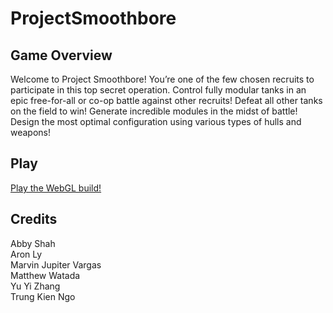 # ProjectSmoothbore

## Game Overview
Welcome to Project Smoothbore! You’re one of the few chosen recruits to participate in this top secret operation. Control fully modular tanks in an epic free-for-all or co-op battle against other recruits! Defeat all other tanks on the field to win! Generate incredible modules in the midst of battle! Design the most optimal configuration using various types of hulls and weapons!

## Play
[Play the WebGL build!](https://abbynode.github.io/ProjectSmoothbore/)

## Credits
Abby Shah  
Aron Ly  
Marvin Jupiter Vargas  
Matthew Watada  
Yu Yi Zhang  
Trung Kien Ngo  
